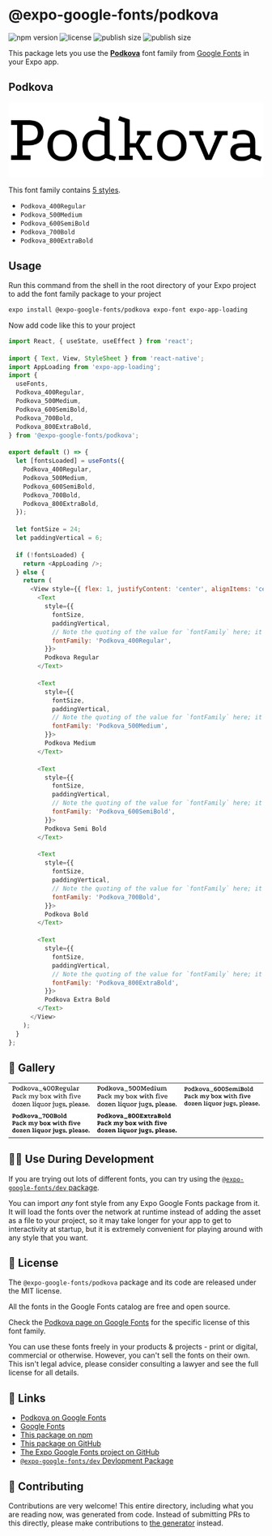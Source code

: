 # @expo-google-fonts/podkova

![npm version](https://flat.badgen.net/npm/v/@expo-google-fonts/podkova)
![license](https://flat.badgen.net/github/license/expo/google-fonts)
![publish size](https://flat.badgen.net/packagephobia/install/@expo-google-fonts/podkova)
![publish size](https://flat.badgen.net/packagephobia/publish/@expo-google-fonts/podkova)

This package lets you use the [**Podkova**](https://fonts.google.com/specimen/Podkova) font family from [Google Fonts](https://fonts.google.com/) in your Expo app.

## Podkova

![Podkova](./font-family.png)

This font family contains [5 styles](#-gallery).

- `Podkova_400Regular`
- `Podkova_500Medium`
- `Podkova_600SemiBold`
- `Podkova_700Bold`
- `Podkova_800ExtraBold`

## Usage

Run this command from the shell in the root directory of your Expo project to add the font family package to your project
```sh
expo install @expo-google-fonts/podkova expo-font expo-app-loading
```

Now add code like this to your project
```js
import React, { useState, useEffect } from 'react';

import { Text, View, StyleSheet } from 'react-native';
import AppLoading from 'expo-app-loading';
import {
  useFonts,
  Podkova_400Regular,
  Podkova_500Medium,
  Podkova_600SemiBold,
  Podkova_700Bold,
  Podkova_800ExtraBold,
} from '@expo-google-fonts/podkova';

export default () => {
  let [fontsLoaded] = useFonts({
    Podkova_400Regular,
    Podkova_500Medium,
    Podkova_600SemiBold,
    Podkova_700Bold,
    Podkova_800ExtraBold,
  });

  let fontSize = 24;
  let paddingVertical = 6;

  if (!fontsLoaded) {
    return <AppLoading />;
  } else {
    return (
      <View style={{ flex: 1, justifyContent: 'center', alignItems: 'center' }}>
        <Text
          style={{
            fontSize,
            paddingVertical,
            // Note the quoting of the value for `fontFamily` here; it expects a string!
            fontFamily: 'Podkova_400Regular',
          }}>
          Podkova Regular
        </Text>

        <Text
          style={{
            fontSize,
            paddingVertical,
            // Note the quoting of the value for `fontFamily` here; it expects a string!
            fontFamily: 'Podkova_500Medium',
          }}>
          Podkova Medium
        </Text>

        <Text
          style={{
            fontSize,
            paddingVertical,
            // Note the quoting of the value for `fontFamily` here; it expects a string!
            fontFamily: 'Podkova_600SemiBold',
          }}>
          Podkova Semi Bold
        </Text>

        <Text
          style={{
            fontSize,
            paddingVertical,
            // Note the quoting of the value for `fontFamily` here; it expects a string!
            fontFamily: 'Podkova_700Bold',
          }}>
          Podkova Bold
        </Text>

        <Text
          style={{
            fontSize,
            paddingVertical,
            // Note the quoting of the value for `fontFamily` here; it expects a string!
            fontFamily: 'Podkova_800ExtraBold',
          }}>
          Podkova Extra Bold
        </Text>
      </View>
    );
  }
};

```

## 🔡 Gallery


||||
|-|-|-|
|![Podkova_400Regular](./Podkova_400Regular.ttf.png)|![Podkova_500Medium](./Podkova_500Medium.ttf.png)|![Podkova_600SemiBold](./Podkova_600SemiBold.ttf.png)||
|![Podkova_700Bold](./Podkova_700Bold.ttf.png)|![Podkova_800ExtraBold](./Podkova_800ExtraBold.ttf.png)|||


## 👩‍💻 Use During Development

If you are trying out lots of different fonts, you can try using the [`@expo-google-fonts/dev` package](https://github.com/expo/google-fonts/tree/master/font-packages/dev#readme).

You can import *any* font style from any Expo Google Fonts package from it. It will load the fonts
over the network at runtime instead of adding the asset as a file to your project, so it may take longer
for your app to get to interactivity at startup, but it is extremely convenient
for playing around with any style that you want.

## 📖 License

The `@expo-google-fonts/podkova` package and its code are released under the MIT license.

All the fonts in the Google Fonts catalog are free and open source.

Check the [Podkova page on Google Fonts](https://fonts.google.com/specimen/Podkova) for the specific license of this font family.

You can use these fonts freely in your products & projects - print or digital, commercial or otherwise. However, you can't sell the fonts on their own. This isn't legal advice, please consider consulting a lawyer and see the full license for all details.

## 🔗 Links

- [Podkova on Google Fonts](https://fonts.google.com/specimen/Podkova)
- [Google Fonts](https://fonts.google.com/)
- [This package on npm](https://www.npmjs.com/package/@expo-google-fonts/podkova)
- [This package on GitHub](https://github.com/expo/google-fonts/tree/master/font-packages/podkova)
- [The Expo Google Fonts project on GitHub](https://github.com/expo/google-fonts)
- [`@expo-google-fonts/dev` Devlopment Package](https://github.com/expo/google-fonts/tree/master/font-packages/dev)

## 🤝 Contributing

Contributions are very welcome! This entire directory, including what you are reading now, was generated from code. Instead of submitting PRs to this directly, please make contributions to [the generator](https://github.com/expo/google-fonts/tree/master/packages/generator) instead.
